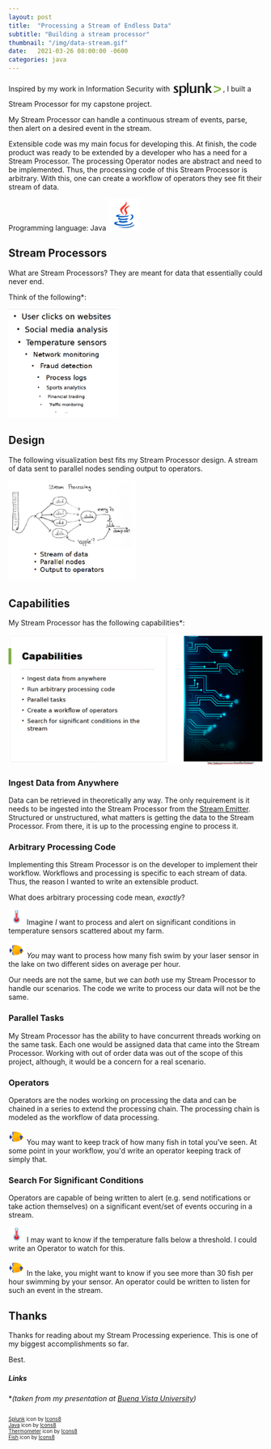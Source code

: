 ```yaml
---
layout: post
title:  "Processing a Stream of Endless Data"
subtitle: "Building a stream processor"
thumbnail: "/img/data-stream.gif"
date:   2021-03-26 08:00:00 -0600
categories: java 
---
```

<link rel="stylesheet" href="/css/styles.css">
Inspired by my work in Information Security with <img src="/img/splunk.png" id="splunk-icon"/>, I built a Stream Processor for my capstone project.

My Stream Processor can handle a continuous stream of events, parse, then alert on a desired event in the stream.

Extensible code was my main focus for developing this. At finish, the code product was ready to be extended by a developer who has a need for a Stream Processor. The processing Operator nodes are abstract and need to be implemented. Thus, the processing code of this Stream Processor is arbitrary. With this, one can create a workflow of operators they see fit their stream of data.

Programming language: Java <img src="/img/java.png" class="inline-icon" style="width: 64px; height: 64px;"/>

## Stream Processors
What are Stream Processors? They are meant for data that essentially could never end.

Think of the following\*: 

<img src="/img/sp-use.png" alt="sp use" style="width: 43%; height: 43%;"/>


## Design
The following visualization best fits my Stream Processor design. A stream of data sent to parallel nodes sending output to operators.

<img src="/img/sp-design.png" alt="sp design" style="width: 50%; height: 50%;"/>

## Capabilities
My Stream Processor has the following capabilities\*:

<img src="/img/sp-summary.png" alt="sp summary"/>

### Ingest Data from Anywhere
Data can be retrieved in theoretically any way. The only requirement is it needs to be ingested into the Stream Processor from the [Stream Emitter](/java/2021/03/04/stream-emitter.html). Structured or unstructured, what matters is getting the data to the Stream Processor. From there, it is up to the processing engine to process it.

### Arbitrary Processing Code
Implementing this Stream Processor is on the developer to implement their workflow. Workflows and processing is specific to each stream of data. Thus, the reason I wanted to write an extensible product.

What does arbitrary processing code mean, *exactly*?

<img src="/img/thermometer.png" class="inline-icon" style="width: 32px; height: 32px;"/> Imagine *I* want to process and alert on significant conditions in temperature sensors scattered about my farm.

<img src="/img/fish.png" class="inline-icon" style="width: 32px; height: 32px;"/> *You* may want to process how many fish swim by your laser sensor in the lake on two different sides on average per hour. 

Our needs are not the same, but we can *both* use my Stream Processor to handle our scenarios. The code we write to process our data will not be the same.

### Parallel Tasks
My Stream Processor has the ability to have concurrent threads working on the same task. Each one would be assigned data that came into the Stream Processor. Working with out of order data was out of the scope of this project, although, it would be a concern for a real scenario.

### Operators
Operators are the nodes working on processing the data and can be chained in a series to extend the processing chain. The processing chain is modeled as the workflow of data processing.

<img src="/img/fish.png" class="inline-icon" style="width: 32px; height: 32px;"/> You may want to keep track of how many fish in total you've seen. At some point in your workflow, you'd write an operator keeping track of simply that.

### Search For Significant Conditions
Operators are capable of being written to alert (e.g. send notifications or take action themselves) on a significant event/set of events occuring in a stream. 

<img src="/img/thermometer.png" class="inline-icon" style="width: 32px; height: 32px;"/> I may want to know if the temperature falls below a threshold. I could write an Operator to watch for this.

<img src="/img/fish.png" class="inline-icon" style="width: 32px; height: 32px;"/> In the lake, you might want to know if you see more than 30 fish per hour swimming by your sensor. An operator could be written to listen for such an event in the stream.

## Thanks
Thanks for reading about my Stream Processing experience. This is one of my biggest accomplishments so far.

Best.

##### Links
\**(taken from my presentation at [Buena Vista University](https://www.bvu.edu/))*
<div style="font-size: 10px;">
<br/>
<a target="_blank" href="https://icons8.com/icon/49188/splunk">Splunk</a> icon by <a target="_blank" href="https://icons8.com">Icons8</a>
<br/>
<a target="_blank" href="https://icons8.com/icon/13679/java">Java</a> icon by <a target="_blank" href="https://icons8.com">Icons8</a>
<br/>
<a target="_blank" href="https://icons8.com/icon/poFZHQZ-CjsC/thermometer">Thermometer</a> icon by <a target="_blank" href="https://icons8.com">Icons8</a>
<br/>
<a target="_blank" href="https://icons8.com/icon/16040/fish">Fish</a> icon by <a target="_blank" href="https://icons8.com">Icons8</a>
</div>

<style>
#splunk-icon {
    display: inline-block; 
    vertical-align: middle; 
    width: 101px; height: 40px;
}
</style>
